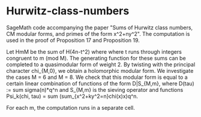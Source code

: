 # Hurwitz-class-numbers
SageMath code accompanying the paper "Sums of Hurwitz class numbers, CM modular forms, and primes of the form x^2+ny^2".
The computation is used in the proof of Proposition 17 and Proposition 19.

Let HmM be the sum of H(4n-t^2) where where t runs through integers congruent to m (mod M).
The generating function for these sums can be completed to a quasimodular form of weight 2.
By twisting with the principal character chi_{M,0}, we obtain a holomorphic modular form.
We investigate the cases M = 6 and M = 8.
We check that this modular form is equal to a certain linear combination of functions
of the form D|S_{M,m}, where D(tau) := sum sigma(n)*q^n and S_{M,m} is the sieving operator
and functions Psi_k(chi, tau) = sum (sum_{x^2+ky^2=n}chi(x)x)q^n.

For each m, the computation runs in a separate cell.
